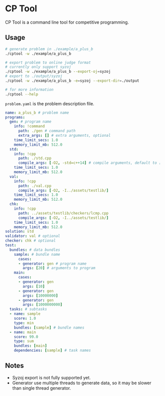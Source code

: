 # CP Tool

CP Tool is a command line tool for competitive programming.

## Usage

```bash
# generate problem in ./example/a_plus_b
./cptool -w ./example/a_plus_b

# export problem to online judge format
# currently only support syzoj
./cptool -w ./example/a_plus_b --export-oj=syzoj
# export to ./output/syzoj
./cptool -w ./example/a_plus_b -e=syzoj --export-dir=./output

# for more information
./cptool --help
```

`problem.yaml` is the problem description file.

```yaml
name: a_plus_b # problem name
programs:
  gen: # program name
    info: !command
      path: ./gen # command path
      extra_args: [] # extra arguments, optional
    time_limit_secs: 1.0
    memory_limit_mb: 512.0
  std:
    info: !cpp
      path: ./std.cpp
      compile_args: [-O2, -std=c++14] # compile arguments, default to [-O2]
    time_limit_secs: 1.0
    memory_limit_mb: 512.0
  val:
    info: !cpp
      path: ./val.cpp
      compile_args: [-O2, -I../assets/testlib/]
    time_limit_secs: 1.0
    memory_limit_mb: 512.0
  chk:
    info: !cpp
      path: ../assets/testlib/checkers/lcmp.cpp
      compile_args: [-O2, -I../assets/testlib/]
    time_limit_secs: 1.0
    memory_limit_mb: 512.0
solution: std
validator: val # optional
checker: chk # optional
test:
  bundles: # data bundles
    sample: # bundle name
      cases:
      - generator: gen # program name
        args: [20] # arguments to program
    main:
      cases:
      - generator: gen
        args: [10]
      - generator: gen
        args: [10000000]
      - generator: gen
        args: [1000000000]
  tasks: # subtasks
  - name: sample
    score: 1.0
    type: min
    bundles: [sample] # bundle names
  - name: main
    score: 99.0
    type: sum
    bundles: [main]
    dependencies: [sample] # task names
```

## Notes

+ Syzoj export is not fully supported yet.
+ Generator use multiple threads to generate data, so it may be slower than single thread generator.
